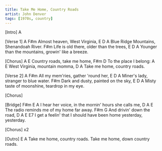 ```yaml
---
title: Take Me Home, Country Roads
artist: John Denver
tags: [1970s, country]
---
```

[Intro] A

[Verse 1]
A              F#m
Almost heaven, West Virginia,
E                     D          A
Blue Ridge Mountains, Shenandoah River.
                   F#m
Life is old there, older than the trees,
E                           D              A
Younger than the mountains, growin' like a breeze.

[Chorus]
A                      E
Country roads, take me home,
       F#m       D
To the place I belong: 
     A                  E
West Virginia, mountain momma,
        D             A
Take me home, country roads.

[Verse 2]
A                F#m
All my mem'ries, gather 'round her,
E             D                A
Miner's lady, stranger to blue water.
                F#m
Dark and dusty, painted on the sky,
E                         D              A
Misty taste of moonshine, teardrop in my eye.

[Chorus]

[Bridge]
F#m        E             A
I hear her voice, in the mornin' hours she calls me,
    D       A              E
The radio reminds me of my home far away.
    F#m              G
And drivin' down the road,
        D              A                     E                E7
I get a feelin' that I should have been home yesterday, yesterday.

[Chorus] x2

[Outro]
        E             A
Take me home, country roads.
Take me home, down country roads.